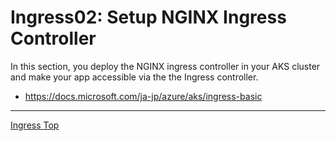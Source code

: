 # Ingress02: Setup NGINX Ingress Controller

In this section, you deploy the NGINX ingress controller in your AKS cluster and make your app accessible via the the Ingress controller.

- https://docs.microsoft.com/ja-jp/azure/aks/ingress-basic

---
[Ingress Top](aks-104-ingress-top.md)
